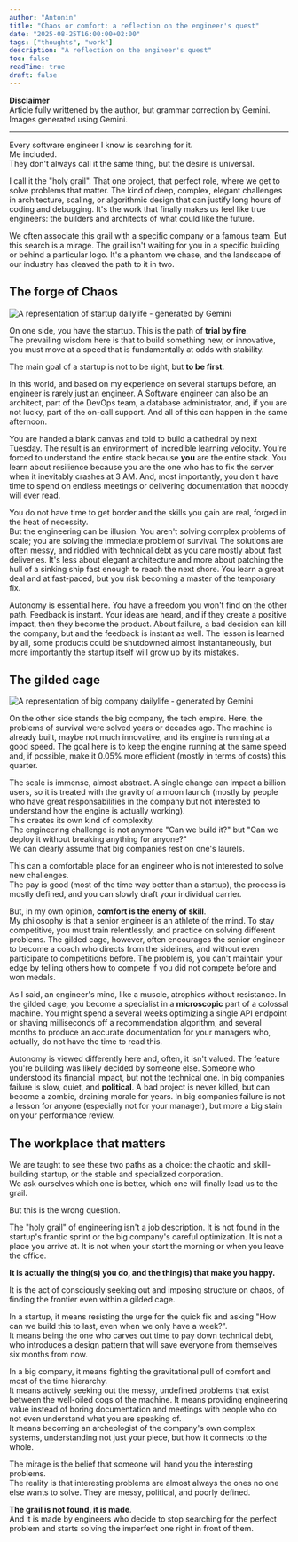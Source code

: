 ```yaml
---
author: "Antonin"
title: "Chaos or comfort: a reflection on the engineer's quest"
date: "2025-08-25T16:00:00+02:00"
tags: ["thoughts", "work"]
description: "A reflection on the engineer's quest"
toc: false
readTime: true
draft: false
---
```


**Disclaimer**  
Article fully writtened by the author, but grammar correction by Gemini.  
Images generated using Gemini.

-------------------------------

Every software engineer I know is searching for it.  
Me included.  
They don't always call it the same thing, but the desire is universal.

I call it the "holy grail". 
That one project, that perfect role, where we get to solve problems that matter. 
The kind of deep, complex, elegant challenges in architecture, scaling, or algorithmic design that can justify long hours of coding and debugging. It's the work that finally makes us feel like true engineers: the builders and architects of what could like the future.

We often associate this grail with a specific company or a famous team. But this search is a mirage. The grail isn't waiting for you in a specific building or behind a particular logo. It's a phantom we chase, and the landscape of our industry has cleaved the path to it in two.

## The forge of Chaos

![](/images/myth_holy_grail_startup.png#small "A representation of startup dailylife - generated by Gemini")

On one side, you have the startup. This is the path of **trial by fire**.  
The prevailing wisdom here is that to build something new, or innovative, you must move at a speed that is fundamentally at odds with stability.

The main goal of a startup is not to be right, but **to be first**.

In this world, and based on my experience on several startups before, an engineer is rarely just an engineer. A Software engineer can also be an architect, part of the DevOps team, a database administrator, and, if you are not lucky, part of the on-call support.
And all of this can happen in the same afternoon. 

You are handed a blank canvas and told to build a cathedral by next Tuesday. 
The result is an environment of incredible learning velocity. You're forced to understand the entire stack because **you** are the entire stack. You learn about resilience because you are the one who has to fix the server when it inevitably crashes at 3 AM. And, most importantly, you don't have time to spend on endless meetings or delivering documentation that nobody will ever read.

You do not have time to get border and the skills you gain are real, forged in the heat of necessity.  
But the engineering can be illusion. You aren't solving complex problems of scale; you are solving the immediate problem of survival. The solutions are often messy, and riddled with technical debt as you care mostly about fast deliveries. It's less about elegant architecture and more about patching the hull of a sinking ship fast enough to reach the next shore. You learn a great deal and at fast-paced, but you risk becoming a master of the temporary fix.

Autonomy is essential here. You have a freedom you won't find on the other path. Feedback is instant. Your ideas are heard, and if they create a positive impact, then they become the product. 
About failure, a bad decision can kill the company, but and the feedback is instant as well. The lesson is learned by all, some products could be shutdowned almost instantaneously, but more importantly the startup itself will grow up by its mistakes.

## The gilded cage

![](/images/myth_holy_grail_gilded_cage.png#small "A representation of big company dailylife - generated by Gemini")

On the other side stands the big company, the tech empire. Here, the problems of survival were solved years or decades ago. The machine is already built, maybe not much innovative, and its engine is running at a good speed.
The goal here is to keep the engine running at the same speed and, if possible, make it 0.05% more efficient (mostly in terms of costs) this quarter.

The scale is immense, almost abstract. A single change can impact a billion users, so it is treated with the gravity of a moon launch (mostly by people who have great responsabilities in the company but not interested to understand how the engine is actually working).  
This creates its own kind of complexity.  
The engineering challenge is not anymore "Can we build it?" but "Can we deploy it without breaking anything for anyone?"  
We can clearly assume that big companies rest on one's laurels.

This can a comfortable place for an engineer who is not interested to solve new challenges.  
The pay is good (most of the time way better than a startup), the process is mostly defined, and you can slowly draft your individual carrier. 

But, in my own opinion, **comfort is the enemy of skill**.  
My philosophy is that a senior engineer is an athlete of the mind. To stay competitive, you must train relentlessly, and practice on solving different problems. 
The gilded cage, however, often encourages the senior engineer to become a coach who directs from the sidelines, and without even participate to competitions before. 
The problem is, you can't maintain your edge by telling others how to compete if you did not compete before and won medals. 

As I said, an engineer's mind, like a muscle, atrophies without resistance. In the gilded cage, you become a specialist in a **microscopic** part of a colossal machine. You might spend a several weeks optimizing a single API endpoint or shaving milliseconds off a recommendation algorithm, and several months to produce an accurate documentation for your managers who, actually, do not have the time to read this.

Autonomy is viewed differently here and, often, it isn't valued. The feature you're building was likely decided by someone else. Someone who understood its financial impact, but not the technical one.
In big companies failure is slow, quiet, and **political**. A bad project is never killed, but can become a zombie, draining morale for years. In big companies failure is not a lesson for anyone (especially not for your manager), but more a big stain on your performance review.

## The workplace that matters

We are taught to see these two paths as a choice: the chaotic and skill-building startup, or the stable and specialized corporation.  
We ask ourselves which one is better, which one will finally lead us to the grail.  

But this is the wrong question.

The "holy grail" of engineering isn't a job description. It is not found in the startup's frantic sprint or the big company's careful optimization. It is not a place you arrive at. It is not when your start the morning or when you leave the office.

**It is actually the thing(s) you do, and the thing(s) that make you happy.**

It is the act of consciously seeking out and imposing structure on chaos, of finding the frontier even within a gilded cage.

In a startup, it means resisting the urge for the quick fix and asking "How can we build this to last, even when we only have a week?".  
It means being the one who carves out time to pay down technical debt, who introduces a design pattern that will save everyone from themselves six months from now.

In a big company, it means fighting the gravitational pull of comfort and most of the time hierarchy.  
It means actively seeking out the messy, undefined problems that exist between the well-oiled cogs of the machine.
It means providing engineering value instead of boring documentation and meetings with people who do not even understand what you are speaking of.   
It means becoming an archeologist of the company's own complex systems, understanding not just your piece, but how it connects to the whole.

The mirage is the belief that someone will hand you the interesting problems.  
The reality is that interesting problems are almost always the ones no one else wants to solve. They are messy, political, and poorly defined.

**The grail is not found, it is made**.  
And it is made by engineers who decide to stop searching for the perfect problem and starts solving the imperfect one right in front of them.
